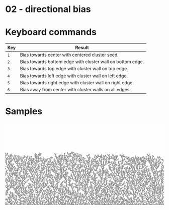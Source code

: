 # 02 - directional bias

# Keyboard commands

| Key | Result                                                     |
|---  |---                                                         |
| `1` | Bias towards center with centered cluster seed.            |
| `2` | Bias towards bottom edge with cluster wall on bottom edge. |
| `3` | Bias towards top edge with cluster wall on top edge.       |
| `4` | Bias towards left edge with cluster wall on left edge.     |
| `5` | Bias towards right edge with cluster wall on right edge.   |
| `6` | Bias away from center with cluster walls on all edges.     |

# Samples

![Directional bias](images/social-media-preview.png)